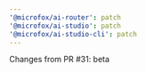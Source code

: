 ```yaml
---
'@microfox/ai-router': patch
'@microfox/ai-studio': patch
'@microfox/ai-studio-cli': patch
---
```


Changes from PR #31: beta

